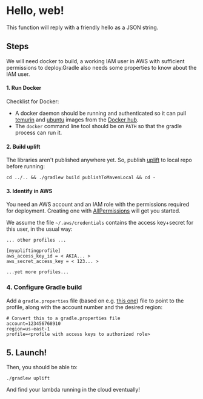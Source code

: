 # Hello, web!

This function will reply with a friendly hello as a JSON string.

## Steps

We will need docker to build, a working IAM user in AWS with sufficient permissions to deploy.Gradle also needs some properties to know about the IAM user. 

#### 1. Run Docker

Checklist for Docker:

* A docker daemon should be running and authenticated so it can pull [temurin](https://hub.docker.com/_/eclipse-temurin/) and [ubuntu](https://hub.docker.com/_/ubuntu) images from the [Docker hub](https://hub.docker.com/).
* The `docker` command line tool should be on `PATH` so that the gradle process can run it.

#### 2. Build uplift

The libraries aren't published anywhere yet. So, publish [uplift](../../) to local repo before running:

```
cd ../.. && ./gradlew build publishToMavenLocal && cd -
```

#### 3. Identify in AWS

You need an AWS account and an IAM role with the permissions required for deployment. Creating one with [AllPermissions](https://us-east-1.console.aws.amazon.com/iam/home?region=us-east-1#/policies/arn:aws:iam::aws:policy/AdministratorAccess) will get you started.

We assume the file `~/.aws/credentials` contains the access key+secret for this user, in the usual way:

```
... other profiles ...

[myupliftingprofile]
aws_access_key_id = < AKIA... >
aws_secret_access_key = < 123... >

...yet more profiles...
```

### 4. Configure Gradle build

Add a `gradle.properties` file (based on e.g. [this one](./gradle.properties.template.txt)) file to point to the profile, along with the account number and the desired region:

```
# Convert this to a gradle.properties file
account=123456768910
region=us-east-1
profile=<profile with access keys to authorized role> 
```

## 5. Launch!

Then, you should be able to:

```
./gradlew uplift
```

And find your lambda running in the cloud eventually!
